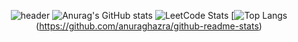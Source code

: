 <div align="center">

![header](https://capsule-render.vercel.app/api?type=transparent&color=green&height=300&section=header&text=Joonior%20Programmer%20\(%20Joon%20\)&fontSize=65)
![Anurag's GitHub stats](https://github-readme-stats.vercel.app/api?username=Joonior-Programmer&show_icons=true&theme=dark) 
![LeetCode Stats](https://leetcard.jacoblin.cool/Joonior-Programmer?theme=dark&font=Andika&ext=heatmap)
[![Top Langs](https://github-readme-stats.vercel.app/api/top-langs/?username=Joonior-Programmer&layout=compact&theme=dark&langs_count=8)(https://github.com/anuraghazra/github-readme-stats) 
</div>

<!--
**Joonior-Programmer/Joonior-Programmer** is a ✨ _special_ ✨ repository because its `README.md` (this file) appears on your GitHub profile.

Here are some ideas to get you started:

- 🔭 I’m currently working on ...
- 🌱 I’m currently learning ...
- 👯 I’m looking to collaborate on ...
- 🤔 I’m looking for help with ...
- 💬 Ask me about ...
- 📫 How to reach me: ...
- 😄 Pronouns: ...
- ⚡ Fun fact: ...
-->

